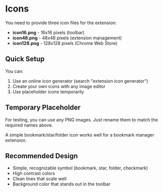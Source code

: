 # Icons

You need to provide three icon files for the extension:

- **icon16.png** - 16x16 pixels (toolbar)
- **icon48.png** - 48x48 pixels (extension management)
- **icon128.png** - 128x128 pixels (Chrome Web Store)

## Quick Setup

You can:

1. Use an online icon generator (search "extension icon generator")
2. Create your own icons with any image editor
3. Use placeholder icons temporarily

## Temporary Placeholder

For testing, you can use any PNG images. Just rename them to match the required names above.

A simple bookmark/star/folder icon works well for a bookmark manager extension.

## Recommended Design

- Simple, recognizable symbol (bookmark, star, folder, checkmark)
- High contrast colors
- Clean lines that scale well
- Background color that stands out in the toolbar
